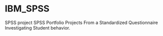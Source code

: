 # IBM_SPSS
SPSS project
SPSS Portfolio Projects
From a Standardized Questionnaire
Investigating Student behavior. 
